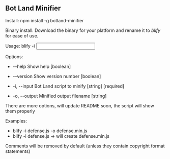 ## Bot Land Minifier

Install:  npm install -g botland-minifier

Binary install: Download the binary for your platform and rename it to _blify_ for ease of use.

Usage: blify -i <input file>


Options:
-  --help        Show help                                              [boolean]

-  --version     Show version number                                    [boolean]

-  -i, --input   Bot Land script to minify                     [string] [required]

-  -o, --output  Minified output filename                                [string]

There are more options, will update README soon, the script will show them properly

Examples:
-  blify -i defense.js -o defense.min.js
-  blify -i defense.js  -> will create defense.min.js



Comments will be removed by default (unless they contain copyright format statements)


